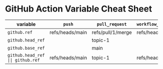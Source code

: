# GitHub Action Variable Cheat Sheet

| variable                          	| `push`          	| `pull_request`    	| `workflow_dispatch` 	|
|-----------------------------------	|-----------------	|-------------------	|---------------------	|
| `github.ref`                      	| refs/heads/main 	| refs/pull/1/merge 	| refs/heads/main     	|
| `github.head_ref`                 	|                 	| topic-1           	|                     	|
| `github.base_ref`                 	|                 	| main              	|                     	|
| `github.head_ref \|\| github.ref` 	| refs/heads/main 	| topic-1           	| refs/heads/main     	|
